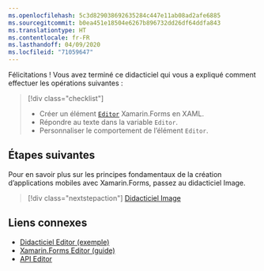 ```yaml
---
ms.openlocfilehash: 5c3d829038692635284c447e11ab08ad2afe6885
ms.sourcegitcommit: b0ea451e18504e6267b896732dd26df64ddfa843
ms.translationtype: HT
ms.contentlocale: fr-FR
ms.lasthandoff: 04/09/2020
ms.locfileid: "71059647"
---
```

Félicitations ! Vous avez terminé ce didacticiel qui vous a expliqué comment effectuer les opérations suivantes :

> [!div class="checklist"]
>
> - Créer un élément [`Editor`](xref:Xamarin.Forms.Editor) Xamarin.Forms en XAML.
> - Répondre au texte dans la variable `Editor`.
> - Personnaliser le comportement de l’élément `Editor`.

## <a name="next-steps"></a>Étapes suivantes

Pour en savoir plus sur les principes fondamentaux de la création d’applications mobiles avec Xamarin.Forms, passez au didacticiel Image.

> [!div class="nextstepaction"]
> [Didacticiel Image](~/get-started/tutorials/image/index.yml)

## <a name="related-links"></a>Liens connexes

- [Didacticiel Editor (exemple)](https://docs.microsoft.com/samples/xamarin/xamarin-forms-samples/getstarted-tutorials-editortutorial/)
- [Xamarin.Forms Editor (guide)](~/xamarin-forms/user-interface/text/editor.md)
- [API Editor](xref:Xamarin.Forms.Editor)
